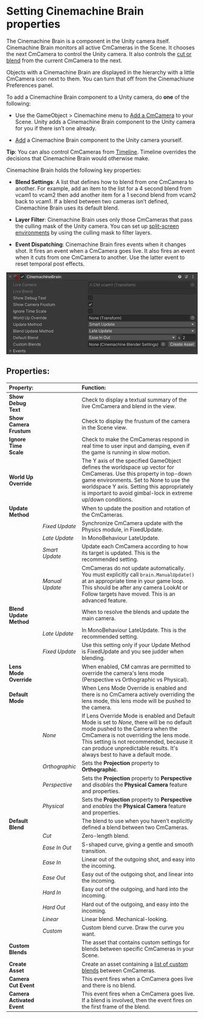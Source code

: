 # Setting Cinemachine Brain properties

The Cinemachine Brain is a component in the Unity camera itself. Cinemachine Brain monitors all active CmCameras in the Scene. It chooses the next CmCamera to control the Unity camera. It also controls the [cut or blend](CinemachineBlending.md) from the current CmCamera to the next.

Objects with a Cinemachine Brain are displayed in the hierarchy with a little CmCamera icon next to them.  You can turn that off from the Cinemachiune Preferences panel.

To add a Cinemachine Brain component to a Unity camera, do __one__ of the following:

* Use the GameObject > Cinemachine menu to [Add a CmCamera](CinemachineSetUpVCam.md) to your Scene. Unity adds a Cinemachine Brain component to the Unity camera for you if there isn’t one already.

* [Add](https://docs.unity3d.com/Manual/UsingComponents.html) a Cinemachine Brain component to the Unity camera yourself.

**Tip**: You can also control CmCameras from [Timeline](CinemachineTimeline.md). Timeline overrides the decisions that Cinemachine Brain would otherwise make.

Cinemachine Brain holds the following key properties:

* __Blend Settings__: A list that defines how to blend from one CmCamera to another.  For example, add an item to the list for a 4 second blend from vcam1 to vcam2 then add another item for a 1 second blend from vcam2 back to vcam1. If a blend between two cameras isn’t defined, Cinemachine Brain uses its default blend.

* __Layer Filter__:  Cinemachine Brain uses only those CmCameras that pass the culling mask of the Unity camera.  You can set up [split-screen environments](CinemachineMultipleCameras.md) by using the culling mask to filter layers.

* __Event Dispatching__:  Cinemachine Brain fires events when it changes shot. It fires an event when a CmCamera goes live. It also fires an event when it cuts from one CmCamera to another. Use the latter event to reset temporal post effects.

![Cinemachine Brain, a component in the Unity camera](images/CinemachineBrain.png)

## Properties:

| **Property:** || **Function:** |
|:---|:---|:---|
| __Show Debug Text__ || Check to display a textual summary of the live CmCamera and blend in the view. |
| __Show Camera Frustum__ || Check to display the frustum of the camera in the Scene view. |
| __Ignore Time Scale__ || Check to make the CmCameras respond in real time to user input and damping, even if the game is running in slow motion. |
| __World Up Override__ || The Y axis of the specified GameObject defines the worldspace up vector for CmCameras. Use this property in top-down game environments. Set to None to use the worldspace Y axis. Setting this appropriately is important to avoid gimbal-lock in extreme up/down conditions. |
| __Update Method__ || When to update the position and rotation of the CmCameras.  |
| | _Fixed Update_ | Synchronize CmCamera update with the Physics module, in FixedUpdate. |
| | _Late Update_ | In MonoBehaviour LateUpdate. |
| | _Smart Update_ | Update each CmCamera according to how its target is updated. This is the recommended setting. |
| | _Manual Update_ | CmCameras do not update automatically.  You must explicitly call `brain.ManualUpdate()` at an appropriate time in your game loop.  This should be after any camera LookAt or Follow targets have moved.  This is an advanced feature. |
| __Blend Update Method__ || When to resolve the blends and update the main camera.  |
| | _Late Update_ | In MonoBehaviour LateUpdate. This is the recommended setting. |
| | _Fixed Update_ | Use this setting only if your Update Method is FixedUpdate and you see judder when blending. |
| __Lens Mode Override__ || When enabled, CM camras are permitted to override the camera's lens mode (Perspective vs Orthographic vs Physical).  |
| __Default Mode__ || When Lens Mode Override is enabled and there is no CmCamera actively overriding the lens mode, this lens mode will be pushed to the camera. |
| | _None_ | If Lens Override Mode is enabled and Default Mode is set to _None_, there will be no default mode pushed to the Camera when the CmCamera is not overriding the lens mode.  This setting is not recommended, because it can produce unpredictable results.  It's always best to have a default mode. |
| | _Orthographic_ | Sets the __Projection__ property to __Orthographic__. |
| | _Perspective_ | Sets the __Projection__ property to __Perspective__ and *disables* the __Physical Camera__ feature and properties. |
| | _Physical_ | Sets the __Projection__ property to __Perspective__ and *enables* the __Physical Camera__ feature and properties. |
| __Default Blend__ || The blend to use when you haven’t explicitly defined a blend between two CmCameras. |
| | _Cut_ | Zero-length blend. |
| | _Ease In Out_ | S-shaped curve, giving a gentle and smooth transition. |
| | _Ease In_ | Linear out of the outgoing shot, and easy into the incoming. |
| | _Ease Out_ | Easy out of the outgoing shot, and linear into the incoming. |
| | _Hard In_ | Easy out of the outgoing, and hard into the incoming. |
| | _Hard Out_ | Hard out of the outgoing, and easy into the incoming. |
| | _Linear_ | Linear blend. Mechanical-looking. |
| | _Custom_ | Custom blend curve. Draw the curve you want. |
| __Custom Blends__ || The asset that contains custom settings for blends between specific CmCameras in your Scene. |
| __Create Asset__ || Create an asset containing a [list of custom blends](CinemachineBlending.md) between CmCameras.  |
| __Camera Cut Event__ || This event fires when a CmCamera goes live and there is no blend.  |
| __Camera Activated Event__ || This event fires when a CmCamera goes live. If a blend is involved, then the event fires on the first frame of the blend. |

